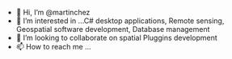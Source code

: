 - 👋 Hi, I’m @martinchez
- 👀 I’m interested in ...C# desktop applications, Remote sensing, Geospatial software development, Database management
- 💞️ I’m looking to collaborate on spatial Pluggins development
- 📫 How to reach me ...

<!---
martinchez/martinchez is a ✨ special ✨ repository because its `README.md` (this file) appears on your GitHub profile.
You can click the Preview link to take a look at your changes.
--->

